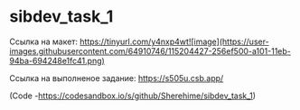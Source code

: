 # sibdev_task_1

Ссылка на макет: https://tinyurl.com/y4nxp4wt![image](https://user-images.githubusercontent.com/64910746/115204427-256ef500-a101-11eb-94ba-694248e1fc41.png)

Сcылка на выполненое задание: https://s505u.csb.app/

(Code -https://codesandbox.io/s/github/Sherehime/sibdev_task_1)
 
